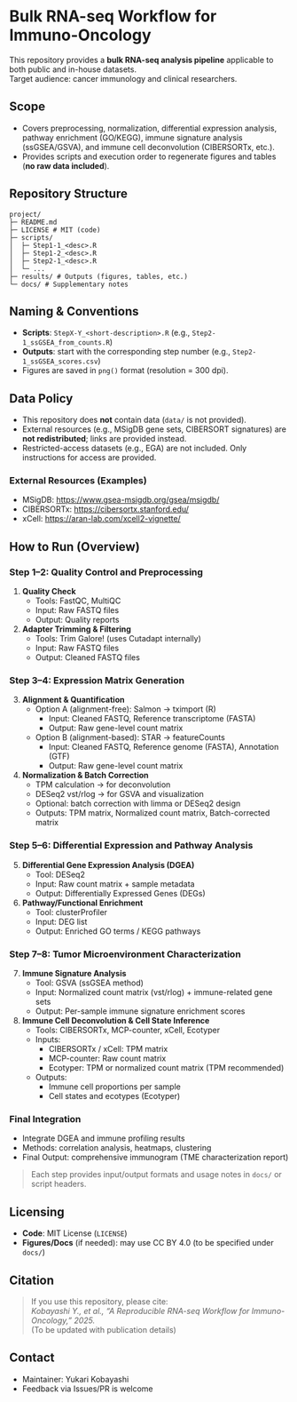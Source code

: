 # Bulk RNA-seq Workflow for Immuno-Oncology

This repository provides a **bulk RNA-seq analysis pipeline** applicable to both public and in-house datasets.  
Target audience: cancer immunology and clinical researchers.

## Scope
- Covers preprocessing, normalization, differential expression analysis, pathway enrichment (GO/KEGG), immune signature analysis (ssGSEA/GSVA), and immune cell deconvolution (CIBERSORTx, etc.).
- Provides scripts and execution order to regenerate figures and tables (**no raw data included**).

## Repository Structure
```
project/
├─ README.md
├─ LICENSE # MIT (code)
├─ scripts/
│  ├─ Step1-1_<desc>.R
│  ├─ Step1-2_<desc>.R
│  ├─ Step2-1_<desc>.R
│  └─ ...
├─ results/ # Outputs (figures, tables, etc.)
└─ docs/ # Supplementary notes
```

## Naming & Conventions
- **Scripts**: `StepX-Y_<short-description>.R` (e.g., `Step2-1_ssGSEA_from_counts.R`)
- **Outputs**: start with the corresponding step number (e.g., `Step2-1_ssGSEA_scores.csv`)
- Figures are saved in `png()` format (resolution = 300 dpi).

## Data Policy
- This repository does **not** contain data (`data/` is not provided).
- External resources (e.g., MSigDB gene sets, CIBERSORT signatures) are **not redistributed**; links are provided instead.
- Restricted-access datasets (e.g., EGA) are not included. Only instructions for access are provided.

### External Resources (Examples)
- MSigDB: <https://www.gsea-msigdb.org/gsea/msigdb/>
- CIBERSORTx: <https://cibersortx.stanford.edu/>
- xCell: <https://aran-lab.com/xcell2-vignette/>

## How to Run (Overview)

### Step 1–2: Quality Control and Preprocessing
1. **Quality Check**  
   - Tools: FastQC, MultiQC  
   - Input: Raw FASTQ files  
   - Output: Quality reports  
2. **Adapter Trimming & Filtering**  
   - Tools: Trim Galore! (uses Cutadapt internally)  
   - Input: Raw FASTQ files  
   - Output: Cleaned FASTQ files  

### Step 3–4: Expression Matrix Generation
3. **Alignment & Quantification**  
   - Option A (alignment-free): Salmon → tximport (R)  
     - Input: Cleaned FASTQ, Reference transcriptome (FASTA)  
     - Output: Raw gene-level count matrix  
   - Option B (alignment-based): STAR → featureCounts  
     - Input: Cleaned FASTQ, Reference genome (FASTA), Annotation (GTF)  
     - Output: Raw gene-level count matrix  
4. **Normalization & Batch Correction**  
   - TPM calculation → for deconvolution  
   - DESeq2 vst/rlog → for GSVA and visualization  
   - Optional: batch correction with limma or DESeq2 design  
   - Outputs: TPM matrix, Normalized count matrix, Batch-corrected matrix  

### Step 5–6: Differential Expression and Pathway Analysis
5. **Differential Gene Expression Analysis (DGEA)**  
   - Tool: DESeq2  
   - Input: Raw count matrix + sample metadata  
   - Output: Differentially Expressed Genes (DEGs)  
6. **Pathway/Functional Enrichment**  
   - Tool: clusterProfiler  
   - Input: DEG list  
   - Output: Enriched GO terms / KEGG pathways  

### Step 7–8: Tumor Microenvironment Characterization
7. **Immune Signature Analysis**  
   - Tool: GSVA (ssGSEA method)  
   - Input: Normalized count matrix (vst/rlog) + immune-related gene sets  
   - Output: Per-sample immune signature enrichment scores  
8. **Immune Cell Deconvolution & Cell State Inference**  
   - Tools: CIBERSORTx, MCP-counter, xCell, Ecotyper  
   - Inputs:  
     - CIBERSORTx / xCell: TPM matrix  
     - MCP-counter: Raw count matrix  
     - Ecotyper: TPM or normalized count matrix (TPM recommended)  
   - Outputs:  
     - Immune cell proportions per sample  
     - Cell states and ecotypes (Ecotyper)  

### Final Integration
- Integrate DGEA and immune profiling results  
- Methods: correlation analysis, heatmaps, clustering  
- Final Output: comprehensive immunogram (TME characterization report)

> Each step provides input/output formats and usage notes in `docs/` or script headers.

## Licensing
- **Code**: MIT License (`LICENSE`)
- **Figures/Docs** (if needed): may use CC BY 4.0 (to be specified under `docs/`)

## Citation
> If you use this repository, please cite:  
> *Kobayashi Y., et al., “A Reproducible RNA-seq Workflow for Immuno-Oncology,” 2025.*  
(To be updated with publication details)

## Contact
- Maintainer: Yukari Kobayashi  
- Feedback via Issues/PR is welcome
